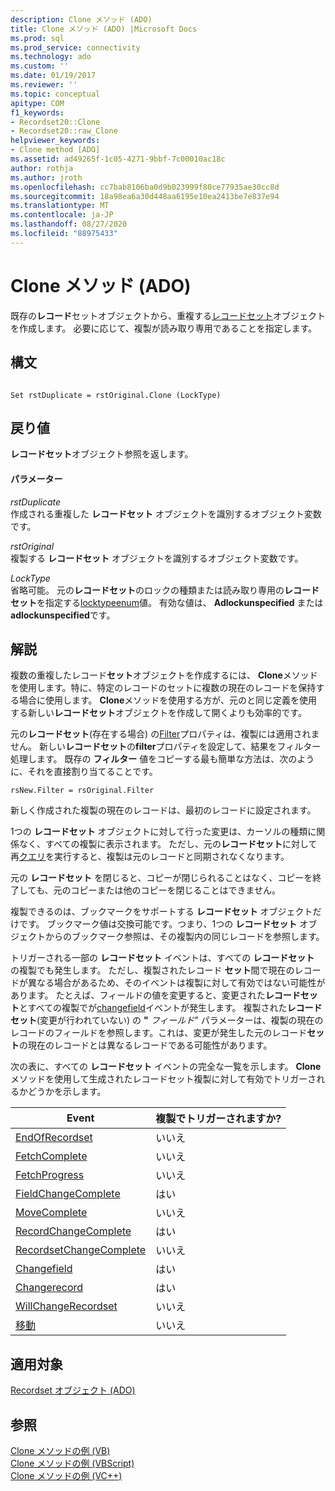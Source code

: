 ```yaml
---
description: Clone メソッド (ADO)
title: Clone メソッド (ADO) |Microsoft Docs
ms.prod: sql
ms.prod_service: connectivity
ms.technology: ado
ms.custom: ''
ms.date: 01/19/2017
ms.reviewer: ''
ms.topic: conceptual
apitype: COM
f1_keywords:
- Recordset20::Clone
- Recordset20::raw_Clone
helpviewer_keywords:
- Clone method [ADO]
ms.assetid: ad49265f-1c05-4271-9bbf-7c00010ac18c
author: rothja
ms.author: jroth
ms.openlocfilehash: cc7bab8106ba0d9b023999f80ce77935ae30cc8d
ms.sourcegitcommit: 18a98ea6a30d448aa6195e10ea2413be7e837e94
ms.translationtype: MT
ms.contentlocale: ja-JP
ms.lasthandoff: 08/27/2020
ms.locfileid: "88975433"
---
```

# <a name="clone-method-ado"></a>Clone メソッド (ADO)
既存の**レコード**セットオブジェクトから、重複する[レコードセット](./recordset-object-ado.md)オブジェクトを作成します。 必要に応じて、複製が読み取り専用であることを指定します。  
  
## <a name="syntax"></a>構文  
  
```  
  
Set rstDuplicate = rstOriginal.Clone (LockType)  
```  
  
## <a name="return-value"></a>戻り値  
 **レコードセット**オブジェクト参照を返します。  
  
#### <a name="parameters"></a>パラメーター  
 *rstDuplicate*  
 作成される重複した **レコードセット** オブジェクトを識別するオブジェクト変数です。  
  
 *rstOriginal*  
 複製する **レコードセット** オブジェクトを識別するオブジェクト変数です。  
  
 *LockType*  
 省略可能。 元の**レコードセット**のロックの種類または読み取り専用の**レコードセット**を指定する[locktypeenum](./locktypeenum.md)値。 有効な値は、 **Adlockunspecified** または **adlockunspecified**です。  
  
## <a name="remarks"></a>解説  
 複数の重複したレコード**セット**オブジェクトを作成するには、 **Clone**メソッドを使用します。特に、特定のレコードのセットに複数の現在のレコードを保持する場合に使用します。 **Clone**メソッドを使用する方が、元のと同じ定義を使用する新しい**レコードセット**オブジェクトを作成して開くよりも効率的です。  
  
 元の**レコードセット**(存在する場合) の[Filter](./filter-property.md)プロパティは、複製には適用されません。 新しい**レコードセット**の**filter**プロパティを設定して、結果をフィルター処理します。 既存の **フィルター** 値をコピーする最も簡単な方法は、次のように、それを直接割り当てることです。  
  
```  
rsNew.Filter = rsOriginal.Filter  
```  
  
 新しく作成された複製の現在のレコードは、最初のレコードに設定されます。  
  
 1つの **レコードセット** オブジェクトに対して行った変更は、カーソルの種類に関係なく、すべての複製に表示されます。 ただし、元の**レコードセット**に対して再[クエリ](./requery-method.md)を実行すると、複製は元のレコードと同期されなくなります。  
  
 元の **レコードセット** を閉じると、コピーが閉じられることはなく、コピーを終了しても、元のコピーまたは他のコピーを閉じることはできません。  
  
 複製できるのは、ブックマークをサポートする **レコードセット** オブジェクトだけです。 ブックマーク値は交換可能です。つまり、1つの **レコードセット** オブジェクトからのブックマーク参照は、その複製内の同じレコードを参照します。  
  
 トリガーされる一部の **レコードセット** イベントは、すべての **レコードセット** の複製でも発生します。 ただし、複製されたレコード **セット**間で現在のレコードが異なる場合があるため、そのイベントは複製に対して有効ではない可能性があります。 たとえば、フィールドの値を変更すると、変更された**レコードセット**とすべての複製でが[changefield](./willchangefield-and-fieldchangecomplete-events-ado.md)イベントが発生します。 複製された**レコードセット**(変更が行われていない) の **"** *フィールド*" パラメーターは、複製の現在のレコードのフィールドを参照します。これは、変更が発生した元のレコード**セット**の現在のレコードとは異なるレコードである可能性があります。  
  
 次の表に、すべての **レコードセット** イベントの完全な一覧を示します。 **Clone**メソッドを使用して生成されたレコードセット複製に対して有効でトリガーされるかどうかを示します。  
  
|Event|複製でトリガーされますか?|  
|-----------|--------------------------|  
|[EndOfRecordset](./endofrecordset-event-ado.md)|いいえ|  
|[FetchComplete](./fetchcomplete-event-ado.md)|いいえ|  
|[FetchProgress](./fetchprogress-event-ado.md)|いいえ|  
|[FieldChangeComplete](./willchangefield-and-fieldchangecomplete-events-ado.md)|はい|  
|[MoveComplete](./willmove-and-movecomplete-events-ado.md)|いいえ|  
|[RecordChangeComplete](./willchangerecord-and-recordchangecomplete-events-ado.md)|はい|  
|[RecordsetChangeComplete](./willchangerecordset-and-recordsetchangecomplete-events-ado.md)|いいえ|  
|[Changefield](./willchangefield-and-fieldchangecomplete-events-ado.md)|はい|  
|[Changerecord](./willchangerecord-and-recordchangecomplete-events-ado.md)|はい|  
|[WillChangeRecordset](./willchangerecordset-and-recordsetchangecomplete-events-ado.md)|いいえ|  
|[移動](./willmove-and-movecomplete-events-ado.md)|いいえ|  
  
## <a name="applies-to"></a>適用対象  
 [Recordset オブジェクト (ADO)](./recordset-object-ado.md)  
  
## <a name="see-also"></a>参照  
 [Clone メソッドの例 (VB)](./clone-method-example-vb.md)   
 [Clone メソッドの例 (VBScript)](./clone-method-example-vbscript.md)   
 [Clone メソッドの例 (VC++)](./clone-method-example-vc.md)